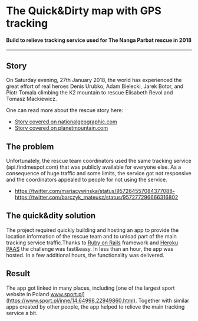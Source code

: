 # The Quick&Dirty map with GPS tracking
#### Build to relieve tracking service used for **The Nanga Parbat rescue in 2018**

---

## Story

On Saturday evening, 27th January 2018, the world has experienced the great effort of real heroes Denis Urubko, Adam Bielecki, Jarek Botor, and Piotr Tomala climbing the K2 mountain to rescue Elisabeth Revol and Tomasz Mackiewicz.

One can read more about the rescue story here:
- [Story covered on nationalgeographic.com](https://www.nationalgeographic.com/adventure/article/adam-bielecki-denis-urubko-mountaineers)
- [Story covered on planetmountain.com](https://www.planetmountain.com/en/news/alpinism/the-nanga-parbat-rescue.html)

## The problem

Unfortunately, the rescue team coordinators used the same tracking service (api.findmespot.com) that was publicly available for everyone else. As a consequence of huge traffic and some limits, the service got not responsive and the coordinators appealed to people for not using the service.
- https://twitter.com/mariacywinska/status/957264557084377088- https://twitter.com/barczyk_mateusz/status/957277296666316802

## The quick&dity solution

The project required quickly building and hosting an app to provide the location information of the rescue team and to unload part of the main tracking service traffic.Thanks to [Ruby on Rails](https://rubyonrails.org) framework and [Heroku PAAS](heroku.com) the challenge was fast&easy. In less than an hour, the app was hosted. In a few additional hours, the functionality was delivered.

## Result

The app got linked in many places, including [one of the largest sport website in Poland www.sport.pl](https://www.sport.pl/inne/14,64998,22949860.html). Together with similar apps created by other people, the app helped to relieve the main tracking service a bit.
